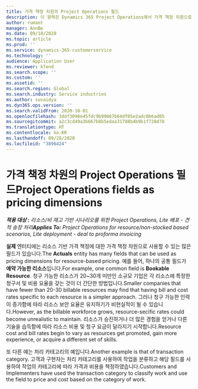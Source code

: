 ```yaml
---
title: 가격 책정 차원의 Project Operations 필드
description: 이 항목은 Dynamics 365 Project Operations에서 가격 책정 차원으로서 필드를 사용하는 것에 대한 정보를 제공합니다.
author: rumant
manager: AnnBe
ms.date: 09/18/2020
ms.topic: article
ms.prod: ''
ms.service: dynamics-365-customerservice
ms.technology: ''
audience: Application User
ms.reviewer: kfend
ms.search.scope: ''
ms.custom: ''
ms.assetid: ''
ms.search.region: Global
ms.search.industry: Service industries
ms.author: suvaidya
ms.dyn365.ops.version: ''
ms.search.validFrom: 2020-10-01
ms.openlocfilehash: 3ddf3098e45fdc9b99067b64df05e2adc0b6ad05
ms.sourcegitcommit: a2c3cd49a3b667b8b5edaa31788b4b9b1f728d78
ms.translationtype: HT
ms.contentlocale: ko-KR
ms.lasthandoff: 09/28/2020
ms.locfileid: "3896424"
---
```

# <a name="project-operations-fields-as-pricing-dimensions"></a><span data-ttu-id="ae852-103">가격 책정 차원의 Project Operations 필드</span><span class="sxs-lookup"><span data-stu-id="ae852-103">Project Operations fields as pricing dimensions</span></span>

<span data-ttu-id="ae852-104">_**적용 대상 :** 리소스/비 재고 기반 시나리오를 위한 Project Operations, Lite 배포 - 견적 송장 처리_</span><span class="sxs-lookup"><span data-stu-id="ae852-104">_**Applies To:** Project Operations for resource/non-stocked based scenarios, Lite deployment - deal to proforma invoicing_</span></span>

<span data-ttu-id="ae852-105">**실제** 엔터티에는 리소스 기반 가격 책정에 대한 가격 책정 차원으로 사용할 수 있는 많은 필드가 있습니다.</span><span class="sxs-lookup"><span data-stu-id="ae852-105">The **Actuals** entity has many fields that can be used as pricing dimensions for resource-based pricing.</span></span> <span data-ttu-id="ae852-106">예를 들어, 하나의 공통 필드가 **예약 가능한 리소스**입니다.</span><span class="sxs-lookup"><span data-stu-id="ae852-106">For example, one common field is **Bookable Resource**.</span></span> <span data-ttu-id="ae852-107">청구 가능한 리소스가 20~30개 미만인 소규모 기업은 각 리소스에 특정한 청구서 및 비용 요율을 갖는 것이 더 간단한 방법입니다.</span><span class="sxs-lookup"><span data-stu-id="ae852-107">Smaller companies that have fewer than 20-30 billable resources may find that having bill and cost rates specific to each resource is a simpler approach.</span></span> <span data-ttu-id="ae852-108">그러나 청구 가능한 인력이 증가함에 따라 리소스 보안 요율은 유지하기가 비현실적이 될 수 있습니다.</span><span class="sxs-lookup"><span data-stu-id="ae852-108">However, as the billable workforce grows, resource-secific rates could become unrealistic to maintain.</span></span> <span data-ttu-id="ae852-109">리소스가 승진하거나 더 많은 경험을 얻거나 다른 기술을 습득함에 따라 리소스 비용 및 청구 요금이 달라지기 시작합니다.</span><span class="sxs-lookup"><span data-stu-id="ae852-109">Resource cost and bill rates begin to vary as resources get promoted, gain more experience, or acquire a different set of skills.</span></span> 

<span data-ttu-id="ae852-110">또 다른 예는 처리 카테고리의 예입니다.</span><span class="sxs-lookup"><span data-stu-id="ae852-110">Another example is that of transaction category.</span></span> <span data-ttu-id="ae852-111">고객과 구현자는 처리 카테고리를 사용하여 작업을 분류하고 해당 필드를 사용하여 작업의 카테고리에 따라 가격과 비용을 책정하였습니다.</span><span class="sxs-lookup"><span data-stu-id="ae852-111">Customers and Implementers have used the transaction category to classify work and use the field to price and cost based on the category of work.</span></span>
